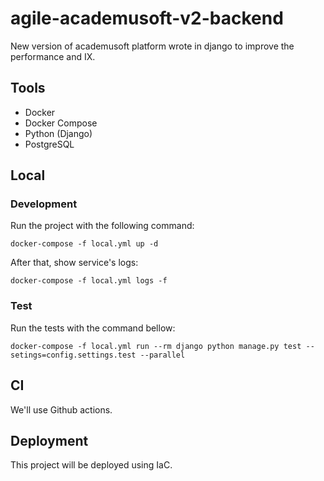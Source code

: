 # agile-academusoft-v2-backend

New version of academusoft platform wrote in django to improve the performance and IX.

## Tools

- Docker
- Docker Compose
- Python (Django)
- PostgreSQL

## Local

### Development

Run the project with the following command:

`docker-compose -f local.yml up -d`

After that, show service's logs:

`docker-compose -f local.yml logs -f`

### Test

Run the tests with the command bellow:

`docker-compose -f local.yml run --rm django python manage.py test --setings=config.settings.test --parallel`

## CI

We'll use Github actions.

## Deployment

This project will be deployed using IaC.
